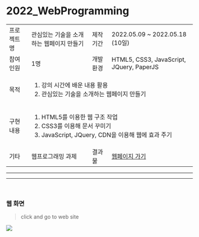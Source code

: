 # 2022_WebProgramming


<table> 
  <tr>
    <td>프로젝트명</td>
    <td>관심있는 기술을 소개하는 웹페이지 만들기</td>
    <td>제작기간</td>
    <td>2022.05.09 ~ 2022.05.18 (10일)</td>
  </tr>
  <tr>
    <td>참여인원</td>
    <td>1명</td>
    <td>개발환경</td>
    <td>HTML5, CSS3, JavaScript, JQuery, PaperJS</td>
  </tr>
  <tr rowspan = 2>
    <td>목적</td>
    <td colspan = 3>
      <ol>
        <li>강의 시간에 배운 내용 활용</li>
        <li>관심있는 기술을 소개하는 웹페이지 만들기</li>
      </ol>
    </td>
  </tr>
  <tr rowspan = 6>
    <td>구현내용</td>
    <td colspan = 3>
      <ol>
        <li>HTML5를 이용한 웹 구조 작업</li>
        <li>CSS3를 이용해 문서 꾸미기</li>
        <li>JavaScript, JQuery, CDN을 이용해 웹에 효과 주기</li>
      </ol>
    </td>
  </tr>
  <tr>
    <td>기타</td>
    <td>웹프로그래밍 과제</td>
    <td>결과물</td>
    <td><a href='https://nadudan.github.io/2022_WebProgramming/main.html'>웹페이지 가기</a></td>
  </tr>
</table>

<hr><hr><br>

### 웹 화면

> click and go to web site

<a href="https://nadudan.github.io/2022_WebProgramming/main.html"><img src="https://user-images.githubusercontent.com/84761609/169024846-6137eb8d-38ff-40a7-a9af-6ea832d340c6.png" ></a>
